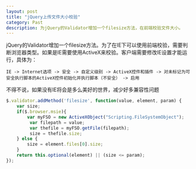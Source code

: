 ```yaml
---
layout: post
title: "jQuery上传文件大小校验"
category: Past
description: 为jQuery的Validator增加一个filesize方法，在前端校验文件大小。
---
```

jQuery的Validator增加一个filesize方法。为了在IE下可以使用前端校验，需要判断浏览器类型。如果是IE需要使用ActiveX来校验。客户端需要修改IE设置才能运行，具体为：
```
IE -> Internet选项 -> 安全 -> 自定义级别 -> ActiveX控件和插件 -> 对未标记为可安全执行脚本的ActiveX控件初始化并执行脚本（不安全） -> 启用
```

不得不说，如果没有IE将会是多么美好的世界，减少好多兼容性问题


```javascript
$.validator.addMethod('filesize', function(value, element, param) {
    var size;
	if($.browser.msie){
		var myFSO = new ActiveXObject("Scripting.FileSystemObject");
		 var filepath = value;
		 var thefile = myFSO.getFile(filepath);
		 size = thefile.size;
	} else {
		size = element.files[0].size;
	}
    return this.optional(element) || (size <= param);
});
```